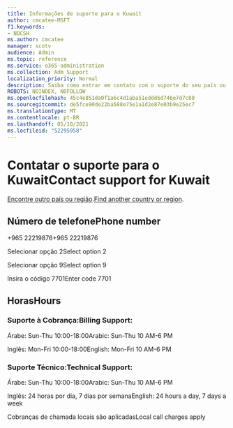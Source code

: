 ```yaml
---
title: Informações de suporte para o Kuwait
author: cmcatee-MSFT
f1.keywords:
- NOCSH
ms.author: cmcatee
manager: scotv
audience: Admin
ms.topic: reference
ms.service: o365-administration
ms.collection: Adm_Support
localization_priority: Normal
description: Saiba como entrar em contato com o suporte do seu país ou região.
ROBOTS: NOINDEX, NOFOLLOW
ms.openlocfilehash: 45c4e851da0f1a6c4d1aba51eddd6d746e7d7c80
ms.sourcegitcommit: de5fce90de22ba588e75e1a1d2e87e03b9e25ec7
ms.translationtype: MT
ms.contentlocale: pt-BR
ms.lasthandoff: 05/10/2021
ms.locfileid: "52295958"
---
```

# <a name="contact-support-for-kuwait"></a><span data-ttu-id="eed27-103">Contatar o suporte para o Kuwait</span><span class="sxs-lookup"><span data-stu-id="eed27-103">Contact support for Kuwait</span></span>

<span data-ttu-id="eed27-104">[Encontre outro país ou região](../../business-video/get-help-support.md).</span><span class="sxs-lookup"><span data-stu-id="eed27-104">[Find another country or region](../../business-video/get-help-support.md).</span></span>

## <a name="phone-number"></a><span data-ttu-id="eed27-105">Número de telefone</span><span class="sxs-lookup"><span data-stu-id="eed27-105">Phone number</span></span>
<span data-ttu-id="eed27-106">+965 22219876</span><span class="sxs-lookup"><span data-stu-id="eed27-106">+965 22219876</span></span>

<span data-ttu-id="eed27-107">Selecionar opção 2</span><span class="sxs-lookup"><span data-stu-id="eed27-107">Select option 2</span></span>

<span data-ttu-id="eed27-108">Selecionar opção 9</span><span class="sxs-lookup"><span data-stu-id="eed27-108">Select option 9</span></span>

<span data-ttu-id="eed27-109">Insira o código 7701</span><span class="sxs-lookup"><span data-stu-id="eed27-109">Enter code 7701</span></span>

## <a name="hours"></a><span data-ttu-id="eed27-110">Horas</span><span class="sxs-lookup"><span data-stu-id="eed27-110">Hours</span></span>
### <a name="billing-support"></a><span data-ttu-id="eed27-111">Suporte à Cobrança:</span><span class="sxs-lookup"><span data-stu-id="eed27-111">Billing Support:</span></span>

<span data-ttu-id="eed27-112">Árabe: Sun-Thu 10:00-18:00</span><span class="sxs-lookup"><span data-stu-id="eed27-112">Arabic: Sun-Thu 10 AM-6 PM</span></span>

<span data-ttu-id="eed27-113">Inglês: Mon-Fri 10:00-18:00</span><span class="sxs-lookup"><span data-stu-id="eed27-113">English: Mon-Fri 10 AM-6 PM</span></span>

### <a name="technical-support"></a><span data-ttu-id="eed27-114">Suporte Técnico:</span><span class="sxs-lookup"><span data-stu-id="eed27-114">Technical Support:</span></span>

<span data-ttu-id="eed27-115">Árabe: Sun-Thu 10:00-18:00</span><span class="sxs-lookup"><span data-stu-id="eed27-115">Arabic: Sun-Thu 10 AM-6 PM</span></span>

<span data-ttu-id="eed27-116">Inglês: 24 horas por dia, 7 dias por semana</span><span class="sxs-lookup"><span data-stu-id="eed27-116">English: 24 hours a day, 7 days a week</span></span>

<span data-ttu-id="eed27-117">Cobranças de chamada locais são aplicadas</span><span class="sxs-lookup"><span data-stu-id="eed27-117">Local call charges apply</span></span>
